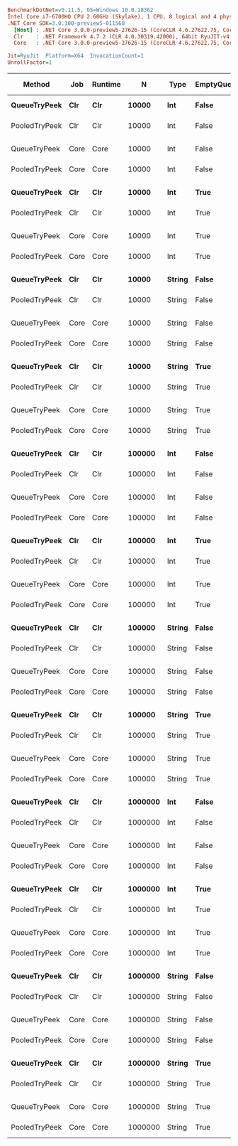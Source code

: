 ``` ini

BenchmarkDotNet=v0.11.5, OS=Windows 10.0.18362
Intel Core i7-6700HQ CPU 2.60GHz (Skylake), 1 CPU, 8 logical and 4 physical cores
.NET Core SDK=3.0.100-preview5-011568
  [Host] : .NET Core 3.0.0-preview5-27626-15 (CoreCLR 4.6.27622.75, CoreFX 4.700.19.22408), 64bit RyuJIT
  Clr    : .NET Framework 4.7.2 (CLR 4.0.30319.42000), 64bit RyuJIT-v4.8.3801.0
  Core   : .NET Core 3.0.0-preview5-27626-15 (CoreCLR 4.6.27622.75, CoreFX 4.700.19.22408), 64bit RyuJIT

Jit=RyuJit  Platform=X64  InvocationCount=1  
UnrollFactor=1  

```
|        Method |  Job | Runtime |       N |   Type | EmptyQueue |         Mean |      Error |      StdDev |       Median |          P95 | Ratio | RatioSD | Gen 0 | Gen 1 | Gen 2 | Allocated |
|-------------- |----- |-------- |-------- |------- |----------- |-------------:|-----------:|------------:|-------------:|-------------:|------:|--------:|------:|------:|------:|----------:|
|  **QueueTryPeek** |  **Clr** |     **Clr** |   **10000** |    **Int** |      **False** |    **14.564 us** |  **0.4907 us** |   **1.3841 us** |    **15.300 us** |    **15.800 us** |  **1.00** |    **0.00** |     **-** |     **-** |     **-** |         **-** |
| PooledTryPeek |  Clr |     Clr |   10000 |    Int |      False |     7.967 us |  0.1256 us |   0.1175 us |     7.900 us |     8.130 us |  0.57 |    0.06 |     - |     - |     - |         - |
|               |      |         |         |        |            |              |            |             |              |              |       |         |       |       |       |           |
|  QueueTryPeek | Core |    Core |   10000 |    Int |      False |     8.056 us |  0.1576 us |   0.1548 us |     8.050 us |     8.225 us |  1.00 |    0.00 |     - |     - |     - |         - |
| PooledTryPeek | Core |    Core |   10000 |    Int |      False |     8.071 us |  0.1621 us |   0.1437 us |     8.150 us |     8.200 us |  1.00 |    0.02 |     - |     - |     - |         - |
|               |      |         |         |        |            |              |            |             |              |              |       |         |       |       |       |           |
|  **QueueTryPeek** |  **Clr** |     **Clr** |   **10000** |    **Int** |       **True** |     **6.471 us** |  **0.1277 us** |   **0.1312 us** |     **6.500 us** |     **6.600 us** |  **1.00** |    **0.00** |     **-** |     **-** |     **-** |         **-** |
| PooledTryPeek |  Clr |     Clr |   10000 |    Int |       True |     9.567 us |  0.1839 us |   0.1435 us |     9.500 us |     9.800 us |  1.48 |    0.05 |     - |     - |     - |         - |
|               |      |         |         |        |            |              |            |             |              |              |       |         |       |       |       |           |
|  QueueTryPeek | Core |    Core |   10000 |    Int |       True |    11.664 us |  0.2282 us |   0.2023 us |    11.550 us |    11.935 us |  1.00 |    0.00 |     - |     - |     - |         - |
| PooledTryPeek | Core |    Core |   10000 |    Int |       True |    11.184 us |  0.3341 us |   0.9423 us |    11.550 us |    12.000 us |  0.96 |    0.08 |     - |     - |     - |         - |
|               |      |         |         |        |            |              |            |             |              |              |       |         |       |       |       |           |
|  **QueueTryPeek** |  **Clr** |     **Clr** |   **10000** | **String** |      **False** |    **11.431 us** |  **0.0755 us** |   **0.0630 us** |    **11.400 us** |    **11.500 us** |  **1.00** |    **0.00** |     **-** |     **-** |     **-** |         **-** |
| PooledTryPeek |  Clr |     Clr |   10000 | String |      False |     6.467 us |  0.1322 us |   0.1414 us |     6.450 us |     6.700 us |  0.57 |    0.01 |     - |     - |     - |         - |
|               |      |         |         |        |            |              |            |             |              |              |       |         |       |       |       |           |
|  QueueTryPeek | Core |    Core |   10000 | String |      False |     6.238 us |  0.1258 us |   0.1722 us |     6.200 us |     6.475 us |  1.00 |    0.00 |     - |     - |     - |         - |
| PooledTryPeek | Core |    Core |   10000 | String |      False |     6.379 us |  0.0480 us |   0.0426 us |     6.400 us |     6.400 us |  1.03 |    0.02 |     - |     - |     - |         - |
|               |      |         |         |        |            |              |            |             |              |              |       |         |       |       |       |           |
|  **QueueTryPeek** |  **Clr** |     **Clr** |   **10000** | **String** |       **True** |     **6.329 us** |  **0.1285 us** |   **0.1139 us** |     **6.350 us** |     **6.500 us** |  **1.00** |    **0.00** |     **-** |     **-** |     **-** |         **-** |
| PooledTryPeek |  Clr |     Clr |   10000 | String |       True |     6.164 us |  0.0561 us |   0.0497 us |     6.200 us |     6.200 us |  0.97 |    0.02 |     - |     - |     - |         - |
|               |      |         |         |        |            |              |            |             |              |              |       |         |       |       |       |           |
|  QueueTryPeek | Core |    Core |   10000 | String |       True |     6.342 us |  0.1277 us |   0.1748 us |     6.400 us |     6.675 us |  1.00 |    0.00 |     - |     - |     - |         - |
| PooledTryPeek | Core |    Core |   10000 | String |       True |     6.286 us |  0.1159 us |   0.1027 us |     6.300 us |     6.400 us |  0.99 |    0.04 |     - |     - |     - |         - |
|               |      |         |         |        |            |              |            |             |              |              |       |         |       |       |       |           |
|  **QueueTryPeek** |  **Clr** |     **Clr** |  **100000** |    **Int** |      **False** |   **144.017 us** |  **5.5361 us** |  **15.6147 us** |   **151.900 us** |   **161.280 us** |  **1.00** |    **0.00** |     **-** |     **-** |     **-** |         **-** |
| PooledTryPeek |  Clr |     Clr |  100000 |    Int |      False |    76.023 us |  0.0717 us |   0.0599 us |    76.000 us |    76.100 us |  0.51 |    0.05 |     - |     - |     - |         - |
|               |      |         |         |        |            |              |            |             |              |              |       |         |       |       |       |           |
|  QueueTryPeek | Core |    Core |  100000 |    Int |      False |    78.408 us |  0.0370 us |   0.0289 us |    78.400 us |    78.445 us |  1.00 |    0.00 |     - |     - |     - |         - |
| PooledTryPeek | Core |    Core |  100000 |    Int |      False |    80.306 us |  1.4971 us |   1.4704 us |    80.900 us |    82.000 us |  1.02 |    0.02 |     - |     - |     - |         - |
|               |      |         |         |        |            |              |            |             |              |              |       |         |       |       |       |           |
|  **QueueTryPeek** |  **Clr** |     **Clr** |  **100000** |    **Int** |       **True** |    **62.736 us** |  **1.2211 us** |   **1.0825 us** |    **62.700 us** |    **64.700 us** |  **1.00** |    **0.00** |     **-** |     **-** |     **-** |         **-** |
| PooledTryPeek |  Clr |     Clr |  100000 |    Int |       True |    97.041 us |  1.8945 us |   2.3266 us |    97.100 us |   100.965 us |  1.54 |    0.05 |     - |     - |     - |         - |
|               |      |         |         |        |            |              |            |             |              |              |       |         |       |       |       |           |
|  QueueTryPeek | Core |    Core |  100000 |    Int |       True |    63.852 us |  1.4326 us |   1.8118 us |    62.800 us |    64.800 us |  1.00 |    0.00 |     - |     - |     - |         - |
| PooledTryPeek | Core |    Core |  100000 |    Int |       True |   118.553 us |  2.4348 us |   5.4458 us |   118.600 us |   125.715 us |  1.83 |    0.14 |     - |     - |     - |         - |
|               |      |         |         |        |            |              |            |             |              |              |       |         |       |       |       |           |
|  **QueueTryPeek** |  **Clr** |     **Clr** |  **100000** | **String** |      **False** |   **112.767 us** |  **2.1769 us** |   **4.1942 us** |   **113.400 us** |   **119.100 us** |  **1.00** |    **0.00** |     **-** |     **-** |     **-** |         **-** |
| PooledTryPeek |  Clr |     Clr |  100000 | String |      False |    60.800 us |  1.2351 us |   1.2684 us |    61.100 us |    61.880 us |  0.54 |    0.02 |     - |     - |     - |         - |
|               |      |         |         |        |            |              |            |             |              |              |       |         |       |       |       |           |
|  QueueTryPeek | Core |    Core |  100000 | String |      False |    85.437 us |  8.5912 us |  25.0608 us |    93.250 us |   124.365 us |  1.00 |    0.00 |     - |     - |     - |         - |
| PooledTryPeek | Core |    Core |  100000 | String |      False |    85.654 us |  8.5952 us |  25.2082 us |    81.600 us |   127.760 us |  1.05 |    0.33 |     - |     - |     - |         - |
|               |      |         |         |        |            |              |            |             |              |              |       |         |       |       |       |           |
|  **QueueTryPeek** |  **Clr** |     **Clr** |  **100000** | **String** |       **True** |    **60.879 us** |  **1.0359 us** |   **0.9183 us** |    **61.100 us** |    **61.235 us** |  **1.00** |    **0.00** |     **-** |     **-** |     **-** |         **-** |
| PooledTryPeek |  Clr |     Clr |  100000 | String |       True |    63.886 us |  2.6403 us |   2.3406 us |    62.900 us |    67.240 us |  1.05 |    0.04 |     - |     - |     - |         - |
|               |      |         |         |        |            |              |            |             |              |              |       |         |       |       |       |           |
|  QueueTryPeek | Core |    Core |  100000 | String |       True |    62.425 us |  2.3359 us |   5.0283 us |    60.800 us |    78.075 us |  1.00 |    0.00 |     - |     - |     - |         - |
| PooledTryPeek | Core |    Core |  100000 | String |       True |    62.272 us |  1.2635 us |   3.1232 us |    61.000 us |    66.500 us |  1.00 |    0.08 |     - |     - |     - |         - |
|               |      |         |         |        |            |              |            |             |              |              |       |         |       |       |       |           |
|  **QueueTryPeek** |  **Clr** |     **Clr** | **1000000** |    **Int** |      **False** | **1,444.331 us** | **41.1771 us** | **120.1156 us** | **1,428.600 us** | **1,659.515 us** |  **1.00** |    **0.00** |     **-** |     **-** |     **-** |         **-** |
| PooledTryPeek |  Clr |     Clr | 1000000 |    Int |      False |   796.845 us | 18.4939 us |  53.3592 us |   774.300 us |   890.225 us |  0.55 |    0.06 |     - |     - |     - |         - |
|               |      |         |         |        |            |              |            |             |              |              |       |         |       |       |       |           |
|  QueueTryPeek | Core |    Core | 1000000 |    Int |      False |   839.024 us | 19.2434 us |  56.1339 us |   833.200 us |   952.425 us |  1.00 |    0.00 |     - |     - |     - |         - |
| PooledTryPeek | Core |    Core | 1000000 |    Int |      False |   816.471 us | 17.0284 us |  44.5603 us |   801.500 us |   893.350 us |  0.98 |    0.09 |     - |     - |     - |         - |
|               |      |         |         |        |            |              |            |             |              |              |       |         |       |       |       |           |
|  **QueueTryPeek** |  **Clr** |     **Clr** | **1000000** |    **Int** |       **True** |   **651.411 us** | **14.6228 us** |  **41.4826 us** |   **631.000 us** |   **743.760 us** |  **1.00** |    **0.00** |     **-** |     **-** |     **-** |         **-** |
| PooledTryPeek |  Clr |     Clr | 1000000 |    Int |       True |   976.795 us | 22.8503 us |  65.1933 us |   947.900 us | 1,116.150 us |  1.50 |    0.12 |     - |     - |     - |         - |
|               |      |         |         |        |            |              |            |             |              |              |       |         |       |       |       |           |
|  QueueTryPeek | Core |    Core | 1000000 |    Int |       True | 1,199.581 us | 25.7312 us |  73.4125 us | 1,185.300 us | 1,348.010 us |  1.00 |    0.00 |     - |     - |     - |         - |
| PooledTryPeek | Core |    Core | 1000000 |    Int |       True |   648.480 us | 14.2683 us |  29.1463 us |   633.700 us |   707.600 us |  0.55 |    0.05 |     - |     - |     - |         - |
|               |      |         |         |        |            |              |            |             |              |              |       |         |       |       |       |           |
|  **QueueTryPeek** |  **Clr** |     **Clr** | **1000000** | **String** |      **False** | **1,145.670 us** | **22.6933 us** |  **50.7568 us** | **1,114.450 us** | **1,255.050 us** |  **1.00** |    **0.00** |     **-** |     **-** |     **-** |         **-** |
| PooledTryPeek |  Clr |     Clr | 1000000 | String |      False |   613.911 us | 13.3663 us |  38.5648 us |   611.650 us |   684.200 us |  0.53 |    0.04 |     - |     - |     - |         - |
|               |      |         |         |        |            |              |            |             |              |              |       |         |       |       |       |           |
|  QueueTryPeek | Core |    Core | 1000000 | String |      False |   626.203 us | 16.2280 us |  25.2650 us |   613.200 us |   682.235 us |  1.00 |    0.00 |     - |     - |     - |         - |
| PooledTryPeek | Core |    Core | 1000000 | String |      False |   634.259 us | 12.6893 us |  31.1270 us |   624.000 us |   704.700 us |  1.03 |    0.06 |     - |     - |     - |         - |
|               |      |         |         |        |            |              |            |             |              |              |       |         |       |       |       |           |
|  **QueueTryPeek** |  **Clr** |     **Clr** | **1000000** | **String** |       **True** |   **615.955 us** | **19.5417 us** |  **57.0041 us** |   **577.050 us** |   **738.375 us** |  **1.00** |    **0.00** |     **-** |     **-** |     **-** |         **-** |
| PooledTryPeek |  Clr |     Clr | 1000000 | String |       True |   579.900 us | 14.3295 us |  17.0582 us |   573.400 us |   628.300 us |  0.93 |    0.09 |     - |     - |     - |         - |
|               |      |         |         |        |            |              |            |             |              |              |       |         |       |       |       |           |
|  QueueTryPeek | Core |    Core | 1000000 | String |       True | 1,106.753 us | 27.7904 us |  80.6249 us | 1,092.100 us | 1,238.940 us |  1.00 |    0.00 |     - |     - |     - |         - |
| PooledTryPeek | Core |    Core | 1000000 | String |       True | 1,086.021 us | 26.6546 us |  76.9045 us | 1,061.450 us | 1,224.650 us |  0.99 |    0.10 |     - |     - |     - |         - |
